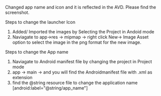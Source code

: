 Changed app name and icon and it is reflected in the AVD.
Please find the screenshot.

Steps to change the launcher Icon
1. Added/ Imported the images by Selecting the Project in Andoid mode
2. Naviagate to app->res -> mipmap -> right click New-> Image Asset option to select the image in the png format for the new image.

Steps to change the App name
1. Naviagate to Android manifest file by changing the project in Project mode
2. app -> main -> and you will find the Androidmanifest file with .xml as extension
3. find the @string resource file to change the application name [android:label="@string/app_name"]
